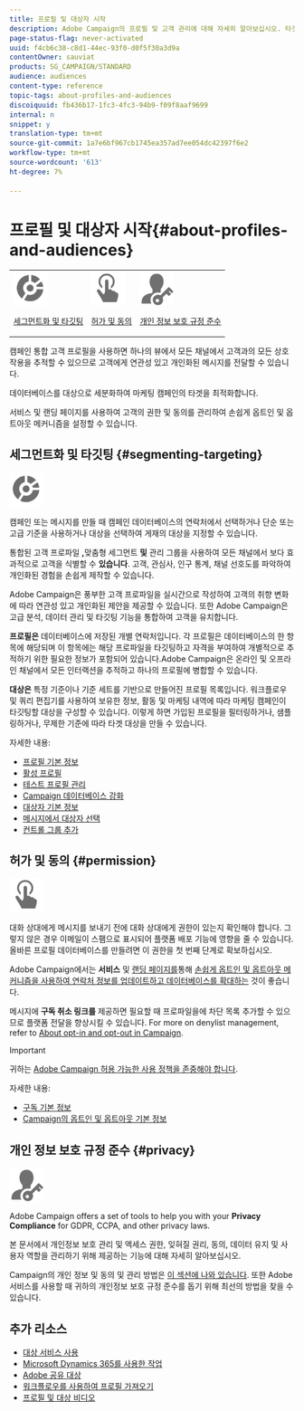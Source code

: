 ```yaml
---
title: 프로필 및 대상자 시작
description: Adobe Campaign의 프로필 및 고객 관리에 대해 자세히 알아보십시오. 타깃팅된 모집단을 정의하고 대상을 선택하고 수신자를 필터링하며 데이터를 수집하고 프로필을 업데이트합니다.
page-status-flag: never-activated
uuid: f4cb6c38-c8d1-44ec-93f0-d0f5f30a3d9a
contentOwner: sauviat
products: SG_CAMPAIGN/STANDARD
audience: audiences
content-type: reference
topic-tags: about-profiles-and-audiences
discoiquuid: fb436b17-1fc3-4fc3-94b9-f09f8aaf9699
internal: n
snippet: y
translation-type: tm+mt
source-git-commit: 1a7e6bf967cb1745ea357ad7ee054dc42397f6e2
workflow-type: tm+mt
source-wordcount: '613'
ht-degree: 7%

---
```



# 프로필 및 대상자 시작{#about-profiles-and-audiences}

<table>
<tr>
<td><img src="assets/do-not-localize/icon_segment.svg" width="60px"><p><a href="#segmenting-targeting">세그먼트화 및 타깃팅</a></p></td>
<td><img src="assets/do-not-localize/icon_permission.svg" width="60px"><p><a href="#permission">허가 및 동의</a></p></td>
<td><img src="assets/do-not-localize/icon_privacy.svg" width="60px"><p><a href="#privacy">개인 정보 보호 규정 준수</a></p></td></tr>
</table>

캠페인 통합 고객 프로필을 사용하면 하나의 뷰에서 모든 채널에서 고객과의 모든 상호 작용을 추적할 수 있으므로 고객에게 연관성 있고 개인화된 메시지를 전달할 수 있습니다.

데이터베이스를 대상으로 세분화하여 마케팅 캠페인의 타겟을 최적화합니다.

서비스 및 랜딩 페이지를 사용하여 고객의 권한 및 동의를 관리하여 손쉽게 옵트인 및 옵트아웃 메커니즘을 설정할 수 있습니다.

## 세그먼트화 및 타깃팅 {#segmenting-targeting}

<img src="assets/do-not-localize/icon_segment.svg" width="60px">

캠페인 또는 메시지를 만들 때 캠페인 데이터베이스의 연락처에서 선택하거나 단순 또는 고급 기준을 사용하거나 대상을 선택하여 게재의 대상을 지정할 수 있습니다.

통합된 고객 프로파일 **,**&#x200B;맞춤형 세그먼트 **및** 관리 그룹을 사용하여 모든 채널에서 보다 효과적으로 고객을 식별할 수 **있습니다**. 고객, 관심사, 인구 통계, 채널 선호도를 파악하여 개인화된 경험을 손쉽게 제작할 수 있습니다.

Adobe Campaign은 풍부한 고객 프로파일을 실시간으로 작성하여 고객의 취향 변화에 따라 연관성 있고 개인화된 제안을 제공할 수 있습니다. 또한 Adobe Campaign은 고급 분석, 데이터 관리 및 타깃팅 기능을 통합하여 고객을 유치합니다.

**프로필은** 데이터베이스에 저장된 개별 연락처입니다. 각 프로필은 데이터베이스의 한 항목에 해당되며 이 항목에는 해당 프로파일을 타깃팅하고 자격을 부여하여 개별적으로 추적하기 위한 필요한 정보가 포함되어 있습니다.Adobe Campaign은 온라인 및 오프라인 채널에서 모든 인터랙션을 추적하고 하나의 프로필에 병합할 수 있습니다.

**대상은** 특정 기준이나 기준 세트를 기반으로 만들어진 프로필 목록입니다. 워크플로우 및 쿼리 편집기를 사용하여 보유한 정보, 활동 및 마케팅 내역에 따라 마케팅 캠페인이 타깃팅할 대상을 구성할 수 있습니다. 이렇게 하면 가입된 프로필을 필터링하거나, 샘플링하거나, 무제한 기준에 따라 타겟 대상을 만들 수 있습니다.

자세한 내용:

* [프로필 기본 정보](../../audiences/using/about-profiles.md)
* [활성 프로필](../../audiences/using/active-profiles.md)
* [테스트 프로필 관리](../../audiences/using/managing-test-profiles.md)
* [Campaign 데이터베이스 강화](../../audiences/using/enriching-campaign-database.md)
* [대상자 기본 정보](../../audiences/using/about-audiences.md)
* [메시지에서 대상자 선택](../../audiences/using/selecting-an-audience-in-a-message.md)
* [컨트롤 그룹 추가](../../sending/using/control-group.md)

## 허가 및 동의 {#permission}

<img src="assets/do-not-localize/icon_permission.svg"  width="60px">

대화 상대에게 메시지를 보내기 전에 대화 상대에게 권한이 있는지 확인해야 합니다. 그렇지 않은 경우 이메일이 스팸으로 표시되어 플랫폼 배포 기능에 영향을 줄 수 있습니다. 올바른 프로필 데이터베이스를 만들려면 이 권한을 첫 번째 단계로 확보하십시오.

Adobe Campaign에서는 **서비스** 및 [랜딩 페이지를](../../audiences/using/creating-a-service.md)통해 [손쉽게 옵트인 및 옵트아웃 메커니즘을 사용하여 연락처 정보를 업데이트하고 데이터베이스를 확대하는](../../channels/using/getting-started-with-landing-pages.md) 것이 좋습니다.

메시지에 **구독 취소 링크를** 제공하면 필요할 때 프로파일을에 차단 목록 추가할 수 있으므로 플랫폼 전달을 향상시킬 수 있습니다. For more on denylist management, refer to [About opt-in and opt-out in Campaign](../../audiences/using/about-opt-in-and-opt-out-in-campaign.md).

>[!IMPORTANT]
>
>귀하는 [Adobe Campaign 허용 가능한 사용 정책을 존중해야 합니다](https://www.adobe.com/legal/terms/aup.html).

자세한 내용:

* [구독 기본 정보](../../audiences/using/about-subscriptions.md)
* [Campaign의 옵트인 및 옵트아웃 기본 정보](../../audiences/using/about-opt-in-and-opt-out-in-campaign.md)

## 개인 정보 보호 규정 준수 {#privacy}

<img src="assets/do-not-localize/icon_privacy.svg" width="60px">

Adobe Campaign offers a set of tools to help you with your **Privacy Compliance** for GDPR, CCPA, and other privacy laws.

본 문서에서 [](https://helpx.adobe.com/kr/campaign/kb/campaign-privacy.html) 개인정보 보호 관리 및 액세스 권한, 잊혀질 권리, 동의, 데이터 유지 및 사용자 역할을 관리하기 위해 제공하는 기능에 대해 자세히 알아보십시오.

Campaign의 개인 정보 및 동의 및 관리 방법은 [이 섹션에 나와 있습니다](../../start/using/privacy.md). 또한 Adobe 서비스를 사용할 때 귀하의 개인정보 보호 규정 준수를 돕기 위해 최선의 방법을 찾을 수 있습니다.

## 추가 리소스

* [대상 서비스 사용](../../audiences/using/aep-about-audience-destinations-service.md)
* [Microsoft Dynamics 365를 사용한 작업](../../integrating/using/working-with-campaign-standard-and-microsoft-dynamics-365.md)
* [Adobe 공유 대상](../../integrating/using/sharing-audiences-with-audience-manager-or-people-core-service.md)
* [워크플로우를 사용하여 프로필 가져오기](../../automating/using/creating-import-workflow-templates.md)
* [프로필 및 대상 비디오](https://docs.adobe.com/content/help/en/campaign-standard-learn/tutorials/profiles-and-audiences/creating-profiles-and-audiences.html)
